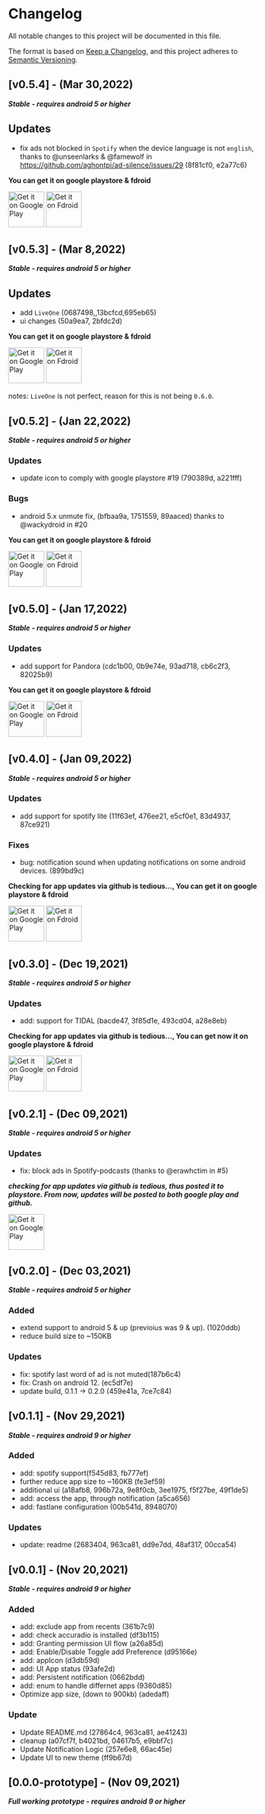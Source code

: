 # Changelog

All notable changes to this project will be documented in this file.

The format is based on [Keep a Changelog](https://keepachangelog.com/en/1.0.0/),
and this project adheres to [Semantic Versioning](https://semver.org/spec/v2.0.0.html).

## [v0.5.4] - (Mar 30,2022)

**_Stable - requires android 5 or higher_**

## Updates

- fix ads not blocked in `Spotify` when the device language is not `english`, thanks to @unseenlarks & @famewolf in https://github.com/aghontpi/ad-silence/issues/29 (8f81cf0, e2a77c6)

**You can get it on google playstore & fdroid**

<p align="left">
<a href='https://play.google.com/store/apps/details?id=bluepie.ad_silence&pcampaignid=pcampaignidMKT-Other-global-all-co-prtnr-py-PartBadge-Mar2515-1'><img alt='Get it on Google Play' height="72px" src='https://play.google.com/intl/en_us/badges/static/images/badges/en_badge_web_generic.png'/></a>
<a href='https://f-droid.org/packages/bluepie.ad_silence/'><img alt='Get it on Fdroid' height="72px" src='https://fdroid.gitlab.io/artwork/badge/get-it-on.png'/></a>
</p>

## [v0.5.3] - (Mar 8,2022)

**_Stable - requires android 5 or higher_**

## Updates

- add `LiveOne` (0687498,,13bcfcd,695eb65)
- ui changes (50a9ea7, 2bfdc2d)

**You can get it on google playstore & fdroid**

<p align="left">
<a href='https://play.google.com/store/apps/details?id=bluepie.ad_silence&pcampaignid=pcampaignidMKT-Other-global-all-co-prtnr-py-PartBadge-Mar2515-1'><img alt='Get it on Google Play' height="72px" src='https://play.google.com/intl/en_us/badges/static/images/badges/en_badge_web_generic.png'/></a>
<a href='https://f-droid.org/packages/bluepie.ad_silence/'><img alt='Get it on Fdroid' height="72px" src='https://fdroid.gitlab.io/artwork/badge/get-it-on.png'/></a>
</p>

notes: `LiveOne` is not perfect, reason for this is not being `0.6.0`.

## [v0.5.2] - (Jan 22,2022)

**_Stable - requires android 5 or higher_**

### Updates

- update icon to comply with google playstore #19 (790389d, a221fff)

### Bugs

- android 5.x unmute fix, (bfbaa9a, 1751559, 89aaced) thanks to @wackydroid in #20

**You can get it on google playstore & fdroid**

<p align="left">
<a href='https://play.google.com/store/apps/details?id=bluepie.ad_silence&pcampaignid=pcampaignidMKT-Other-global-all-co-prtnr-py-PartBadge-Mar2515-1'><img alt='Get it on Google Play' height="72px" src='https://play.google.com/intl/en_us/badges/static/images/badges/en_badge_web_generic.png'/></a>
<a href='https://f-droid.org/packages/bluepie.ad_silence/'><img alt='Get it on Fdroid' height="72px" src='https://fdroid.gitlab.io/artwork/badge/get-it-on.png'/></a>
</p>

## [v0.5.0] - (Jan 17,2022)

**_Stable - requires android 5 or higher_**

### Updates

- add support for Pandora (cdc1b00, 0b9e74e, 93ad718, cb6c2f3, 82025b9)

**You can get it on google playstore & fdroid**

<p align="left">
<a href='https://play.google.com/store/apps/details?id=bluepie.ad_silence&pcampaignid=pcampaignidMKT-Other-global-all-co-prtnr-py-PartBadge-Mar2515-1'><img alt='Get it on Google Play' height="72px" src='https://play.google.com/intl/en_us/badges/static/images/badges/en_badge_web_generic.png'/></a>
<a href='https://f-droid.org/packages/bluepie.ad_silence/'><img alt='Get it on Fdroid' height="72px" src='https://fdroid.gitlab.io/artwork/badge/get-it-on.png'/></a>
</p>

## [v0.4.0] - (Jan 09,2022)

**_Stable - requires android 5 or higher_**

### Updates

- add support for spotify lite (11f63ef, 476ee21, e5cf0e1, 83d4937, 87ce921)

### Fixes

- bug: notification sound when updating notifications on some android devices. (899bd9c)

**Checking for app updates via github is tedious..., You can get it on google playstore & fdroid**

<p align="left">
<a href='https://play.google.com/store/apps/details?id=bluepie.ad_silence&pcampaignid=pcampaignidMKT-Other-global-all-co-prtnr-py-PartBadge-Mar2515-1'><img alt='Get it on Google Play' height="72px" src='https://play.google.com/intl/en_us/badges/static/images/badges/en_badge_web_generic.png'/></a>
<a href='https://f-droid.org/packages/bluepie.ad_silence/'><img alt='Get it on Fdroid' height="72px" src='https://fdroid.gitlab.io/artwork/badge/get-it-on.png'/></a>
</p>

## [v0.3.0] - (Dec 19,2021)

**_Stable - requires android 5 or higher_**

### Updates

- add: support for TIDAL (bacde47, 3f85d1e, 493cd04, a28e8eb)

**Checking for app updates via github is tedious..., You can get now it on google playstore & fdroid**

<p align="left">
<a href='https://play.google.com/store/apps/details?id=bluepie.ad_silence&pcampaignid=pcampaignidMKT-Other-global-all-co-prtnr-py-PartBadge-Mar2515-1'><img alt='Get it on Google Play' height="72px" src='https://play.google.com/intl/en_us/badges/static/images/badges/en_badge_web_generic.png'/></a>
<a href='https://f-droid.org/packages/bluepie.ad_silence/'><img alt='Get it on Fdroid' height="72px" src='https://fdroid.gitlab.io/artwork/badge/get-it-on.png'/></a>
</p>

## [v0.2.1] - (Dec 09,2021)

**_Stable - requires android 5 or higher_**

### Updates

- fix: block ads in Spotify-podcasts (thanks to @erawhctim in #5)

**_checking for app updates via github is tedious, thus posted it to playstore. From now, updates will be posted to both google play and github._**

<a href='https://play.google.com/store/apps/details?id=bluepie.ad_silence&pcampaignid=pcampaignidMKT-Other-global-all-co-prtnr-py-PartBadge-Mar2515-1'><img alt='Get it on Google Play' height="72px" src='https://play.google.com/intl/en_us/badges/static/images/badges/en_badge_web_generic.png'/></a>

## [v0.2.0] - (Dec 03,2021)

**_Stable - requires android 5 or higher_**

### Added

- extend support to android 5 & up (previoius was 9 & up). (1020ddb)
- reduce build size to ~150KB

### Updates

- fix: spotify last word of ad is not muted(187b6c4)
- fix: Crash on android 12. (ec5df7e)
- update build, 0.1.1 -> 0.2.0 (459e41a, 7ce7c84)

## [v0.1.1] - (Nov 29,2021)

**_Stable - requires android 9 or higher_**

### Added

- add: spotify support(f545d83, fb777ef)
- further reduce app size to ~160KB (fe3ef59)
- additional ui (a18afb8, 996b72a, 9e8f0cb, 3ee1975, f5f27be, 49f1de5)
- add: access the app, through notification (a5ca656)
- add: fastlane configuration (00b541d, 8948070)

### Updates

- update: readme (2683404, 963ca81, dd9e7dd, 48af317, 00cca54)

## [v0.0.1] - (Nov 20,2021)

**_Stable - requires android 9 or higher_**

### Added

- add: exclude app from recents (361b7c9)
- add: check accuradio is installed (df3b115)
- add: Granting permission UI flow (a26a85d)
- add: Enable/Disable Toggle add Preference (d95166e)
- add: appIcon (d3db59d)
- add: UI App status (93afe2d)
- add: Persistent notification (0662bdd)
- add: enum to handle differnet apps (9360d85)
- Optimize app size, (down to 900kb) (adedaff)

### Update

- Update README.md (27864c4, 963ca81, ae41243)
- cleanup (a07cf7f, b4021bd, 04617b5, e9bbf7c)
- Update Notification Logic (257e6e8, 66ac45e)
- Update UI to new theme (ff9b67d)

## [0.0.0-prototype] - (Nov 09,2021)

**_Full working prototype - requires android 9 or higher_**

